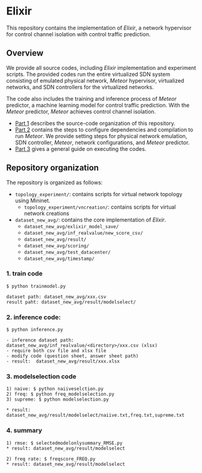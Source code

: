 # Elixir 

This repository contains the implementation of *Elixir*, a network hypervisor for control channel isolation with control traffic prediction.

## Overview

We provide all source codes, including *Elixir* implementation and experiment scripts. The provided codes run the entire virtualized SDN system consisting of emulated physical network, *Meteor* hypervisor, virtualized networks, and SDN controllers for the virtualized networks.

The code also includes the training and inference process of *Meteor* predictor, a machine learning model for control traffic prediction. With the *Meteor* predictor, *Meteor* achieves control channel isolation. 

* [Part 1](#Repository-organization) describes the source-code organization of this repository.
* [Part 2](#Settings) contains the steps to configure dependencies and compilation to run *Meteor*. We provide setting steps for physical network emulation, SDN controller, *Meteor*, network configurations, and *Meteor* predictor.
* [Part 3](#Execution-guide) gives a general guide on executing the codes. 

## Repository organization 

The repository is organized as follows:

* `topology_experiment/`: contains scripts for virtual network topology using Mininet.
   *  `topology_experiment/vncreation/`: contains scripts for virtual network creations
* `dataset_new_avg/`: contains the core implementation of *Elixir*. 
   * `dataset_new_avg/exlixir_model_save/` 
   * `dataset_new_avg/inf_realvalue/new_score_csv/`
   * `dataset_new_avg/result/`
   * `dataset_new_avg/scoring/`
   * `dataset_new_avg/test_datacenter/`
   * `dataset_new_avg/timestamp/`



### 1. train code 
  `$ python trainmodel.py`
  ```
  dataset path: dataset_new_avg/xxx.csv
  result paht: dataset_new_avg/result/modelselect/
  ```
### 2. inference code: 
  `$ python inference.py`
  ```
  - inference dataset path: dataset_new_avg/inf_realvalue/<directory>/xxx.csv (xlsx)
  - require both csv file and xlsx file
  - modify code (question sheet, answer sheet path) 
  - result:  dataset_new_avg/result/xxx.xlsx
  ```
### 3. modelselection code
```
1) naive: $ python naiiveselction.py
2) freq: $ python freq_modelselection.py
3) supreme: $ python modelselection.py

* result: dataset_new_avg/result/modelselect/naiive.txt,freq.txt,supreme.txt
````
### 4. summary
```
1) rmse: $ selectedmodelonlysummary_RMSE.py
* result: dataset_new_avg/result/modelselect

2) freq rate: $ freqscore_FREQ.py
* result: dataset_new_avg/result/modelselect
```
